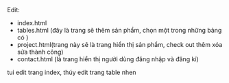 Edit:
- index.html
- tables.html (đây là trang sẽ thêm sản phẩm, chọn một trong những bảng có )
- project.html(trang này sẽ là trang hiển thị sản phẩm, check out thêm xóa sửa thành công)
- contact.html (là trang hiển thị người dùng đăng nhập và đăng kí)

tui edit trang index, thúy edit trang table nhen
